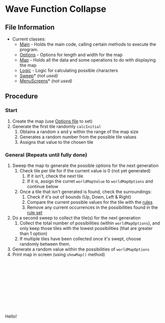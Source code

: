 # Wave Function Collapse

## File Information
- Current classes:
  - [Main](src/Main.java) - Holds the main code, calling certain methods to execute the program.
  - [Options](src/Options.java) - Options for length and width for the map
  - [Map](src/Map.java) - Holds all the data and some operations to do with displaying the map
  - [Logic](src/Logic.java) - Logic for calculating possible characters
  - [Sweep](src/Sweep.java)* *(not used)*
  - [MenuScreens](src/MenuScreens.java)* *(not used)*

## Procedure
### Start
1. Create the map (use [Options file](src/Options.java) to set)
2. Generate the first tile randomly `calcInitial`
   1. Obtains a random x and y within the range of the map size
   2. Generates a random number from the possible tile values
   3. Assigns that value to the chosen tile
### General (Repeats until fully done)
1. Sweep the map to generate the possible options for the next generation
   1. Check tile per tile for if the current value is 0 (not yet generated)
      1. If it isn't, check the next tile
      2. If it is, assign the curret `worldMapValue` to `worldMapOptions` and continue below
   2. Once a tile that isn't generated is found, check the surroundings:
      1. Check if it's out of bounds (Up, Down, Left & Right)
      2. Compare the current possible values for the tile with the [rules](src/Rules.java)
      3. Remove any current occurrences in the possibilities found in the [rule set](src/Rules.java)
2. Do a second sweep to collect the tile(s) for the next generation
   1. Collect the total number of possibilities (within `worldMapOptions`),
   and only keep those tiles with the lowest possibilities (that are greater than 1 option)
   2. If multiple tiles have been collected once it's swept, choose randomly between them.
3. Generate a random value within the possibilities of `worldMapOptions`
4. Print map in screen (using `showMap()` method)












<br><br><br><br><br><br><br><br><br><br>
Hello!